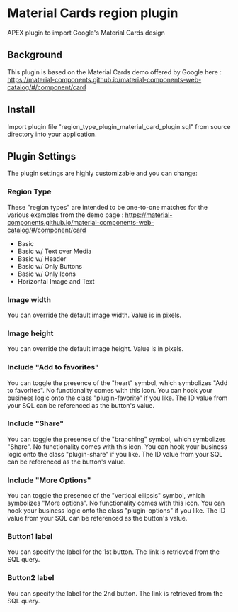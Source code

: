 # Material Cards region plugin

APEX plugin to import Google's Material Cards design

## Background

This plugin is based on the Material Cards demo offered by Google here : https://material-components.github.io/material-components-web-catalog/#/component/card

## Install

Import plugin file "region_type_plugin_material_card_plugin.sql" from source directory into your application.

## Plugin Settings

The plugin settings are highly customizable and you can change:

### Region Type

These "region types" are intended to be one-to-one matches for the various examples from the demo page : https://material-components.github.io/material-components-web-catalog/#/component/card

- Basic
- Basic w/ Text over Media
- Basic w/ Header
- Basic w/ Only Buttons
- Basic w/ Only Icons
- Horizontal Image and Text

### Image width

You can override the default image width. Value is in pixels.

### Image height

You can override the default image height. Value is in pixels.

### Include "Add to favorites"

You can toggle the presence of the "heart" symbol, which symbolizes "Add to favorites". No functionality comes with this icon. You can hook your business logic onto the class "plugin-favorite" if you like. The ID value from your SQL can be referenced as the button's value.

### Include "Share"

You can toggle the presence of the "branching" symbol, which symbolizes "Share". No functionality comes with this icon. You can hook your business logic onto the class "plugin-share" if you like. The ID value from your SQL can be referenced as the button's value.

### Include "More Options"

You can toggle the presence of the "vertical ellipsis" symbol, which symbolizes "More options". No functionality comes with this icon. You can hook your business logic onto the class "plugin-options" if you like. The ID value from your SQL can be referenced as the button's value.

### Button1 label

You can specify the label for the 1st button. The link is retrieved from the SQL query.

### Button2 label

You can specify the label for the 2nd button. The link is retrieved from the SQL query.
